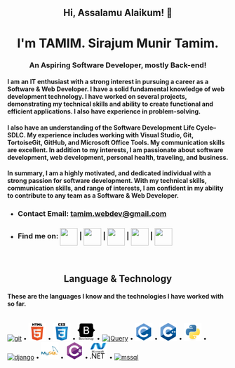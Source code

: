 <h2 align="center">Hi, Assalamu Alaikum! 👋</h2>
<h1 align="center">I'm TAMIM. Sirajum Munir Tamim.</h1>
<h3 align="center">An Aspiring Software Developer, mostly Back-end!</h3> 

#### I am an IT enthusiast with a strong interest in pursuing a career as a Software & Web Developer. I have a solid fundamental knowledge of web development technology. I have worked on several projects, demonstrating my technical skills and ability to create functional and efficient applications. I also have experience in problem-solving. 
#### I also have an understanding of the Software Development Life Cycle– SDLC. My experience includes working with Visual Studio, Git, TortoiseGit, GitHub, and Microsoft Office Tools. My communication skills are excellent. In addition to my interests, I am passionate about software development, web development, personal health, traveling, and business.
#### In summary, I am a highly motivated, and dedicated individual with a strong passion for software development. With my technical skills, communication skills, and range of interests, I am confident in my ability to contribute to any team as a Software & Web Developer.

- <h3>Contact Email: <a href="mailto:tamim.webdev@gmail.com">tamim.webdev@gmail.com</a></h3>

- <h3 align="left">Find me on: 
    <a href="https://linkedin.com/in/asmtamim" target="_blank"><img align="center" src="https://camo.githubusercontent.com/0f97be76882c909870c8188b191df789425a9dc785280dd44ea878f5188ab26f/68747470733a2f2f706c61792d6c682e676f6f676c6575736572636f6e74656e742e636f6d2f6671594a4874797a5a7a4134766163527a654a6f423933514e7641352d6d76522d385542356f564c78645944535470664c705f4b67594434497156474a556746454a6f" height="40" width="40" /></a> | 
    <a href="https://www.codechef.com/users/asmtamim" target="_blank"><img align="center" src="https://camo.githubusercontent.com/ccb5a051989c2ffe08f1923845d7611fc6f73b25d610fbebbffd300a5e79f8ed/68747470733a2f2f73332e616d617a6f6e6177732e636f6d2f636f6465636865665f7368617265642f6d6973632f66622d696d6167652d69636f6e2e706e67" height="40" width="40" /></a> | 
    <a href="https://www.hackerrank.com/asmtamim" target="_blank"><img align="center" src="https://raw.githubusercontent.com/rahuldkjain/github-profile-readme-generator/master/src/images/icons/Social/hackerrank.svg" height="40" width="40" /></a> | 
    <a href="https://leetcode.com/asmtamim" target="_blank"><img align="center" src="https://leetcode.com/static/images/LeetCode_logo_rvs.png" height="40" width="40" /></a> | 
    <a href="https://www.youtube.com/@asmtamim/featured" target="_blank"><img align="center" src="https://s3.eu-central-1.amazonaws.com/centaur-wp/designweek/prod/content/uploads/2013/08/Youtube.jpg" height="40" width="40" /></a>

</h3>

<br>
<h2 align="center">Language & Technology</h2>

#### These are the languages I know and the technologies I have worked with so far. 

<br>
<a href="https://git-scm.com/" target="_blank"> <img src="https://www.vectorlogo.zone/logos/git-scm/git-scm-icon.svg" alt="git" width="40" height="40"/></a> • 
<a href="https://www.w3.org/html/" target="_blank"> <img src="https://raw.githubusercontent.com/devicons/devicon/master/icons/html5/html5-original-wordmark.svg" alt="html5" width="40" height="40"/></a> • 
<a href="https://www.w3schools.com/css/" target="_blank"> <img src="https://raw.githubusercontent.com/devicons/devicon/master/icons/css3/css3-original-wordmark.svg" alt="css3" width="40" height="40"/></a> • 
<a href="https://getbootstrap.com" target="_blank"> <img src="https://raw.githubusercontent.com/devicons/devicon/master/icons/bootstrap/bootstrap-plain-wordmark.svg" alt="bootstrap" width="40" height="40"/></a> • 
<a href="https://learn.jquery.com/" target="_blank"> <img src="https://cdn.iconscout.com/icon/free/png-256/free-jquery-10-1175155.png" alt="jQuery" width="40" height="40"/></a> • 
<a href="https://www.cprogramming.com/" target="_blank"> <img src="https://raw.githubusercontent.com/devicons/devicon/master/icons/c/c-original.svg" alt="c" width="40" height="40"/></a> • 
<a href="https://www.w3schools.com/cpp/" target="_blank"> <img src="https://raw.githubusercontent.com/devicons/devicon/master/icons/cplusplus/cplusplus-original.svg" alt="cplusplus" width="40" height="40"/></a> • 
<a href="https://www.python.org" target="_blank"> <img src="https://raw.githubusercontent.com/devicons/devicon/master/icons/python/python-original.svg" alt="python" width="40" height="40"/></a> • 
<a href="https://www.djangoproject.com/" target="_blank"> <img src="https://cdn.worldvectorlogo.com/logos/django.svg" alt="django" width="40" height="40"/></a> • 
<a href="https://www.mysql.com/" target="_blank"> <img src="https://raw.githubusercontent.com/devicons/devicon/master/icons/mysql/mysql-original-wordmark.svg" alt="mysql" width="40" height="40"/></a> • 
<a href="https://www.w3schools.com/cs/" target="_blank"> <img src="https://raw.githubusercontent.com/devicons/devicon/master/icons/csharp/csharp-original.svg" alt="csharp" width="40" height="40"/></a> • 
<a href="https://dotnet.microsoft.com/" target="_blank"> <img src="https://raw.githubusercontent.com/devicons/devicon/master/icons/dot-net/dot-net-original-wordmark.svg" alt="dotnet" width="40" height="40"/></a> • 
<a href="https://www.microsoft.com/en-us/sql-server" target="_blank"> <img src="https://www.svgrepo.com/show/303229/microsoft-sql-server-logo.svg" alt="mssql" width="40" height="40"/></a>

